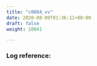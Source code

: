 ```yaml
---
title: "c0084_vv"
date: 2020-08-09T01:36:11+88:00
draft: false
weight: 10841

---
```


### Log reference: <no value>

```
